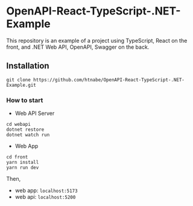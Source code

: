 # OpenAPI-React-TypeScript-.NET-Example
This repository is an example of a project using TypeScript, React on the front, and .NET Web API, OpenAPI, Swagger on the back.

## Installation
```
git clone https://github.com/htnabe/OpenAPI-React-TypeScript-.NET-Example.git
```

### How to start

- Web API Server
```
cd webapi
dotnet restore
dotnet watch run
```

- Web App
```
cd front
yarn install
yarn run dev
```

Then,
- web app: `localhost:5173`
- web api: `localhost:5200`
